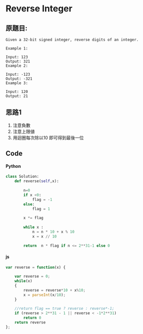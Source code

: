 # Reverse Integer


## 原題目:
```
Given a 32-bit signed integer, reverse digits of an integer.

Example 1:

Input: 123
Output: 321
Example 2:

Input: -123
Output: -321
Example 3:

Input: 120
Output: 21
```

## 思路1

1. 注意負數
2. 注意上限値
3. 用迴圈每次除以10 即可得到最後一位


## Code

#### Python

```python
class Solution:
    def reverse(self,x): 
    
        n=0    
        if x <0:
            flag = -1
        else:
            flag = 1
            
        x *= flag
        
        while x :            
            n = n * 10 + x % 10
            x = x // 10 
            
        return  n * flag if n <= 2**31-1 else 0
```



#### js
```javascript
var reverse = function(x) {
  
    var reverse = 0;    
    while(x)
    {
        reverse = reverse*10 + x%10;
        x = parseInt(x/10);
    }
    
    //return flag == true ? reverse : reverse*-1;
    if (reverse > 2**31 - 1 || reverse < -1*2**31)
        return 0
    return reverse 
};
```













